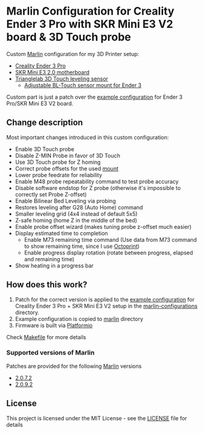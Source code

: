 # Marlin Configuration for Creality Ender 3 Pro with SKR Mini E3 V2 board & 3D Touch probe

Custom [Marlin](https://github.com/MarlinFirmware/Marlin) configuration for my 3D Printer setup:

- [Creality Ender 3 Pro](https://www.creality.com/goods-detail/ender-3-pro-3d-printer)
- [SKR Mini E3 2.0 motherboard](https://www.biqu.equipment/products/bigtreetech-skr-mini-e3-v2-0-32-bit-control-board-integrated-tmc2209-uart-for-ender-3)
- [Trianglelab 3D Touch leveling sensor](https://www.aliexpress.com/item/32949450525.html)
    - [Adjustable BL-Touch sensor mount for Ender 3](https://www.thingiverse.com/thing:3148733)

Custom part is just a patch over
the [example configuration](https://github.com/MarlinFirmware/Configurations/tree/028f09221a5de4efd87a04d33e89e5c24d53d5bc/config/examples/Creality/Ender-3%20Pro/BigTreeTech%20SKR%20Mini%20E3%202.0)
for Ender 3 Pro/SKR Mini E3 V2 board.

## Change description

Most important changes introduced in this custom configuration:

- Enable 3D Touch probe
- Disable Z-MIN Probe in favor of 3D Touch
- Use 3D Touch probe for Z homing
- Correct probe offsets for the used [mount](https://www.thingiverse.com/thing:3148733)
- Lower probe feedrate for reliability
- Enable M48 probe repeatability command to test probe accuracy
- Disable software endstop for Z probe (otherwise it's impossible to correctly set Probe Z-offset)
- Enable Bilinear Bed Leveling via probing
- Restores leveling after G28 (Auto Home) command
- Smaller leveling grid (4x4 instead of default 5x5)
- Z-safe homing (home Z in the middle of the bed)
- Enable probe offset wizard (makes tuning probe z-offset much easier)
- Display estimated time to completion
    - Enable M73 remaining time command (Use data from M73 command to show remaining time, since I
      use [Octoprint](https://octoprint.org))
    - Enable progress display rotation (rotate between progress, elapsed and remaining time)
- Show heating in a progress bar

## How does this work?

1. Patch for the correct version is applied to
   the [example configuration](https://github.com/MarlinFirmware/Configurations/tree/028f09221a5de4efd87a04d33e89e5c24d53d5bc/config/examples/Creality/Ender-3%20Pro/BigTreeTech%20SKR%20Mini%20E3%202.0)
   for Creality Ender 3 Pro + SKR Mini E3 V2 setup in the [marlin-configurations](marlin-configurations) directory.
2. Example configuration is copied to [marlin](marlin) directory
3. Firmware is built via [Platformio](https://platformio.org)

Check [Makefile](Makefile) for more details

### Supported versions of Marlin

Patches are provided for the following [Marlin](https://github.com/MarlinFirmware/Marlin) versions

- [2.0.7.2](config/ender-3-pro-skr-mini-e3-bltouch-2.0.7.2.diff)
- [2.0.9.2](config/ender-3-pro-skr-mini-e3-bltouch-2.0.9.2.diff)

## License

This project is licensed under the MIT License - see the [LICENSE](LICENSE) file for details